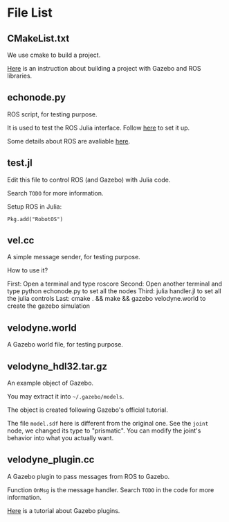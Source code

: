 File List
===

CMakeList.txt
---

We use cmake to build a project.

[Here](http://gazebosim.org/tutorials?cat=guided_i&tut=guided_i6) is an instruction about building a project with Gazebo and ROS libraries.

echonode.py
---

ROS script, for testing purpose.

It is used to test the ROS Julia interface. Follow [here](https://github.com/jdlangs/RobotOS.jl) to set it up.

Some details about ROS are avaliable [here](http://wiki.ros.org/ROS/Tutorials#Beginner_Level).

test.jl
---

Edit this file to control ROS (and Gazebo) with Julia code.

Search `TODO` for more information.

Setup ROS in Julia:

	Pkg.add("RobotOS")


vel.cc
---

A simple message sender, for testing purpose.


How to use it?

First: Open a terminal and type roscore
Second: Open another terminal and type python echonode.py to set all the nodes
Third: julia handler.jl to set all the julia controls
Last: cmake . && make && gazebo velodyne.world to create the gazebo simulation


velodyne.world
---

A Gazebo world file, for testing purpose.

velodyne_hdl32.tar.gz
---

An example object of Gazebo.

You may extract it into `~/.gazebo/models`.

The object is created following Gazebo's official tutorial.

The file `model.sdf` here is different from the original one. See the `joint` node, we changed its type to "prismatic". You can modify the joint's behavior into what you actually want.

velodyne_plugin.cc
---

A Gazebo plugin to pass messages from ROS to Gazebo.

Function `OnMsg` is the message handler. Search `TODO` in the code for more information.

[Here](http://gazebosim.org/tutorials?cat=guided_i&tut=guided_i5) is a tutorial about Gazebo plugins.
